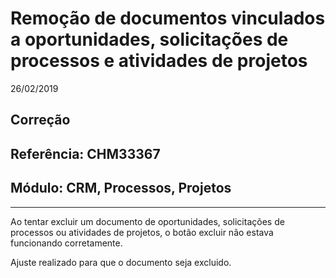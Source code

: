 # Remoção de documentos vinculados a oportunidades, solicitações de processos e atividades de projetos
26/02/2019
## Correção
## Referência: CHM33367
## Módulo: CRM, Processos, Projetos
***

Ao tentar excluir um documento de oportunidades, solicitações de processos ou atividades de projetos, o botão excluir não estava funcionando corretamente.

Ajuste realizado para que o documento seja excluido.
